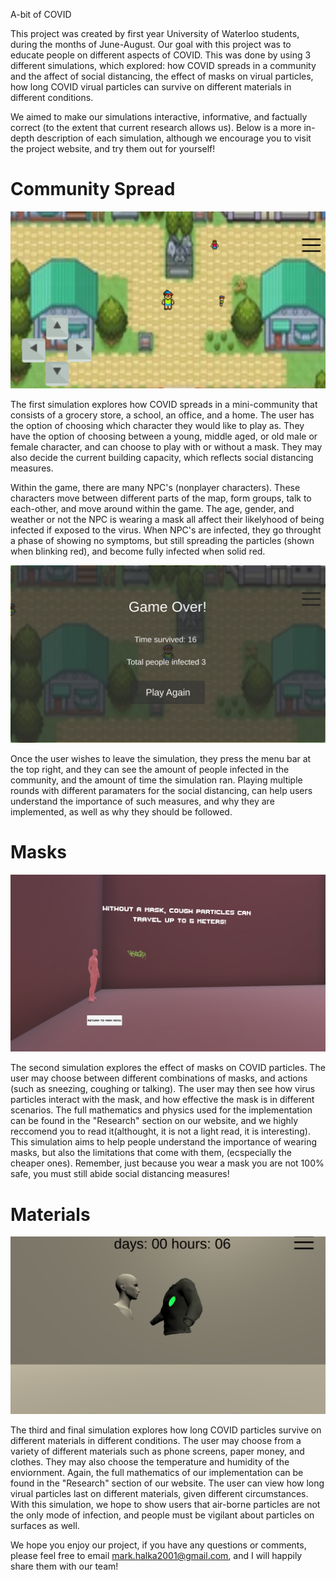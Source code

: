 A-bit of COVID 

This project was created by first year University of Waterloo students, during the months of 
June-August. Our goal with this project was to educate people on different aspects of COVID.
This was done by using 3 different simulations, which explored: how COVID spreads in a community and the affect of social
distancing, the effect of masks on virual particles, how long COVID virual particles can survive on different materials in different conditions.

We aimed to make our simulations interactive, informative, and factually correct (to the extent that current research allows us).
Below is a more in-depth description of each simulation, although we encourage you to visit the project website, and try them out for yourself!

# Community Spread

![Community Spread](/images/screenshots/spacial1.png)

The first simulation explores how COVID spreads in a mini-community that consists of a grocery store, a school, an office, and a home.
The user has the option of choosing which character they would like to play as. They have the option of choosing between
a young, middle aged, or old male or female character, and can choose to play with or without a mask. They may also decide
the current building capacity, which reflects social distancing measures. 

Within the game, there are many NPC's (nonplayer characters). These characters move between different parts of the map, form groups, talk to each-other,
and move around within the game. The age, gender, and weather or not the NPC is wearing a mask all affect their likelyhood of being infected if exposed to the virus.
When NPC's are infected, they go throught a phase of showing no symptoms, but still spreading the particles (shown when blinking red), and become fully infected when solid red.

![End Game](/images/screenshots/spacial2.png)

Once the user wishes to leave the simulation, they press the menu bar at the top right, and they can see the amount of people infected in the community, and the amount of time the simulation ran.
Playing multiple rounds with different paramaters for the social distancing, can help users understand the importance of such measures, and why they are implemented, as well as why they should be followed.

# Masks

![Mask Simulation](/images/screenshots/mask1.png)

The second simulation explores the effect of masks on COVID particles. The user may choose between different combinations of masks, and actions (such as sneezing, coughing or talking).
The user may then see how virus particles interact with the mask, and how effective the mask is in different scenarios. The full mathematics and physics used for the implementation can be found in the 
"Research" section on our website, and we highly reccomend you to read it(althought, it is not a light read, it is interesting). This simulation aims to help people understand
the importance of wearing masks, but also the limitations that come with them, (ecspecially the cheaper ones). Remember, just because you wear a mask you are not 100% safe, you must still abide social distancing measures!

# Materials

![Materials Simulation](/images/screenshots/cough1.png)

The third and final simulation explores how long COVID particles survive on different materials in different conditions. The user may choose from a variety of different materials
such as phone screens, paper money, and clothes. They may also choose the temperature and humidity of the enviornment. Again, the full mathematics of our implementation can be found in the 
"Research" section of our website. The user can view how long virual particles last on different materials, given different circumstances. With this simulation, we hope to show users that 
air-borne particles are not the only mode of infection, and people must be vigilant about particles on surfaces as well.

We hope you enjoy our project, if you have any questions or comments, please feel free to email mark.halka2001@gmail.com, and I will happily share them with our team!
